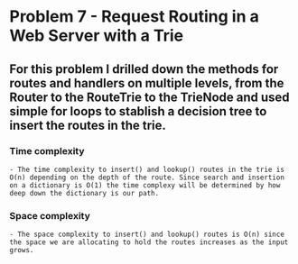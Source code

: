 # Problem 7 - Request Routing in a Web Server with a Trie

  ## For this problem I drilled down the methods for routes and handlers on multiple levels, from the Router to the RouteTrie to the TrieNode and used simple for loops to stablish a decision tree to insert the routes in the trie.
  
  ### Time complexity
    - The time complexity to insert() and lookup() routes in the trie is O(n) depending on the depth of the route. Since search and insertion on a dictionary is O(1) the time complexy will be determined by how deep down the dictionary is our path.

  ### Space complexity
    - The space complexity to insert() and lookup() routes is O(n) since the space we are allocating to hold the routes increases as the input grows.